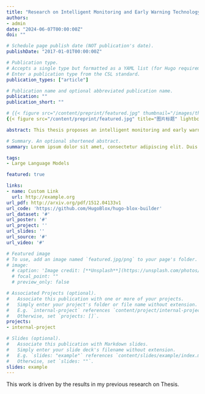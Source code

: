 ```yaml
---
title: "Research on Intelligent Monitoring and Early Warning Technology and Systems for Tunnel Construction Based on Digital Twin"
authors:
- admin
date: "2024-06-07T00:00:00Z"
doi: ""

# Schedule page publish date (NOT publication's date).
publishDate: "2017-01-01T00:00:00Z"

# Publication type.
# Accepts a single type but formatted as a YAML list (for Hugo requirements).
# Enter a publication type from the CSL standard.
publication_types: ["article"]

# Publication name and optional abbreviated publication name.
publication: ""
publication_short: ""

# {{< figure src="/content/preprint/featured.jpg" thumbnail="/images/thumbs/large-image.jpg" >}}
{{< figure src="/content/preprint/featured.jpg" title="图片标题" lightbox="true" >}}

abstract: This thesis proposes an intelligent monitoring and early warning system for tunnel construction based on digital twin technology, aiming to address the limitations of traditional monitoring methods. The research develops a digital twin framework, utilizing BIM technology for rapid modeling and dynamic simulation of tunnel structures, geological environments, and construction progress. It introduces an online simulation method for predicting safety states, coupled with visual early warnings for real-time monitoring. The system, tailored for high-speed rail loess tunnels, integrates monitoring data, numerical simulations, and digital twin models, significantly enhancing safety management and improving the efficiency and accuracy of tunnel construction.

# Summary. An optional shortened abstract.
summary: Lorem ipsum dolor sit amet, consectetur adipiscing elit. Duis posuere tellus ac convallis placerat. Proin tincidunt magna sed ex sollicitudin condimentum.

tags:
- Large Language Models

featured: true

links:
- name: Custom Link
  url: http://example.org
url_pdf: http://arxiv.org/pdf/1512.04133v1
url_code: 'https://github.com/HugoBlox/hugo-blox-builder'
url_dataset: '#'
url_poster: '#'
url_project: ''
url_slides: ''
url_source: '#'
url_video: '#'

# Featured image
# To use, add an image named `featured.jpg/png` to your page's folder. 
# image:
  # caption: 'Image credit: [**Unsplash**](https://unsplash.com/photos/s9CC2SKySJM)'
  # focal_point: ""
  # preview_only: false

# Associated Projects (optional).
#   Associate this publication with one or more of your projects.
#   Simply enter your project's folder or file name without extension.
#   E.g. `internal-project` references `content/project/internal-project/index.md`.
#   Otherwise, set `projects: []`.
projects:
- internal-project

# Slides (optional).
#   Associate this publication with Markdown slides.
#   Simply enter your slide deck's filename without extension.
#   E.g. `slides: "example"` references `content/slides/example/index.md`.
#   Otherwise, set `slides: ""`.
slides: example
---
```

This work is driven by the results in my previous research on Thesis.
